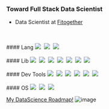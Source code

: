 ### Toward Full Stack Data Scientist
- Data Scientist at [Fitogether](https://www.fitogether.com/, "fitogether link")

<p align="left">
  <br>
  <br>
  #### Lang
  <img src="https://img.shields.io/badge/-Python-092e20?logo=Python&logoColor=white"/>&nbsp
  <img src="https://img.shields.io/badge/-R Project-092e20?logo=R&logoColor=white"/>&nbsp
  <img src="https://img.shields.io/badge/-SAS-092e20?"/>&nbsp
  <!--
  <img src="https://img.shields.io/badge/-csharp-092e20?logo=c-sharp&logoColor=white"/>&nbsp
  -->
  <br>
  <br>
  #### Lib
  <img src="https://img.shields.io/badge/-TensorFlow-092e20?logo=TensorFlow&logoColor=white"/>&nbsp
  <img src="https://img.shields.io/badge/-Keras-092e20?logo=Keras&logoColor=white"/>&nbsp
  <img src="https://img.shields.io/badge/-PyTorch-092e20?logo=PyTorch&logoColor=white"/>&nbsp
  <img src="https://img.shields.io/badge/-pandas-092e20?logo=Pandas&logoColor=white"/>&nbsp
  <img src="https://img.shields.io/badge/-NumPy-092e20?logo=Numpy&logoColor=white"/>&nbsp
  <img src="https://img.shields.io/badge/-scikit_learn-092e20?logo=scikit-learn&logoColor=white"/>&nbsp
  <img src="https://img.shields.io/badge/-OpenCV-092e20?"/>&nbsp
  <!--
  <img src="https://img.shields.io/badge/-Dask-092e20?"/>&nbsp
  -->
  <br>
  <br>
  #### Dev Tools
  <img src="https://img.shields.io/badge/-Git-092e20?logo=Git&logoColor=white"/>&nbsp
  <img src="https://img.shields.io/badge/-Docker-092e20?logo=Docker&logoColor=white"/>&nbsp
  <img src="https://img.shields.io/badge/-GCP-092e20?logo=google-cloud&logoColor=white"/>&nbsp
  <img src="https://img.shields.io/badge/-MySQL-092e20?logo=mysql&logoColor=white"/>&nbsp
  <img src="https://img.shields.io/badge/-Octave-092e20?logo=Octave&logoColor=white"/>&nbsp
  <img src="https://img.shields.io/badge/-Tableau-092e20?logo=Tableau&logoColor=white"/>&nbsp
  <br>
  <br>
  <!--
  <img src="https://img.shields.io/badge/-jupyter-092e20?logo=Jupyter&logoColor=white"/>&nbsp
  <img src="https://img.shields.io/badge/-PyCharm-092e20?logo=PyCharm&logoColor=white"/>&nbsp
  <img src="https://img.shields.io/badge/-VS Code-092e20?logo=visual-studio-code&logoColor=white"/>&nbsp
  <br>
  <br>
  -->
  #### OS
  <img src="https://img.shields.io/badge/-Windows-092e20?logo=Windows&logoColor=white"/>&nbsp
  <img src="https://img.shields.io/badge/-MacOS-092e20?logo=Apple&logoColor=white"/>&nbsp
  <img src="https://img.shields.io/badge/-Ubuntu-092e20?logo=Ubuntu&logoColor=white"/>&nbsp
</p>

[My DataScience Roadmap!](https://mm.tt/1738940841?t=KLCxSbktun)
![image](https://user-images.githubusercontent.com/37280722/103731006-7dd52780-5027-11eb-8bde-98da39ff0235.png)
